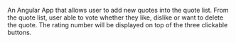 An Angular App that allows user to add new quotes into the quote list. From the quote list, user able to vote whether they like, dislike or want to delete the quote. The rating number will be displayed on top of the three clickable buttons.

